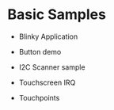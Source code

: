 # Basic Samples


* Blinky Application


* Button demo


* I2C Scanner sample


* Touchscreen IRQ


* Touchpoints
